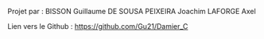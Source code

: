 Projet par :
BISSON Guillaume
DE SOUSA PEIXEIRA Joachim
LAFORGE Axel

Lien vers le Github :
https://github.com/Gu21/Damier_C